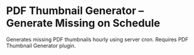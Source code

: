 # PDF Thumbnail Generator – Generate Missing on Schedule
Generates missing PDF thumbnails hourly using server cron.
Requires PDF Thumbnail Generator plugin.
